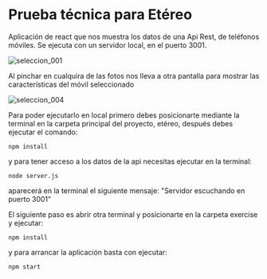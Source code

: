 # Prueba técnica para Etéreo
Aplicación de react que nos muestra los datos de una Api Rest, de teléfonos móviles. Se ejecuta con un servidor local, en el puerto 3001.

![seleccion_001](https://user-images.githubusercontent.com/39790106/47107767-7bb9ff00-d24a-11e8-95f7-9e309508c109.png)


Al pinchar en cualquira de las fotos nos lleva a otra pantalla para mostrar las características del móvil seleccionado 

![seleccion_004](https://user-images.githubusercontent.com/39790106/47347358-6102e280-d6af-11e8-8fba-1e9f040098e7.png)

Para poder ejecutarlo en local primero debes posicionarte mediante la terminal en la carpeta principal del proyecto, etéreo, después debes ejecutar el comando:

`npm install`

y para tener acceso a los datos de la api necesitas ejecutar en la terminal:

`node server.js`

aparecerá en la terminal el siguiente mensaje: "Servidor escuchando en puerto 3001"

El siguiente paso es abrir otra terminal y posicionarte en la carpeta exercise y ejecutar:

`npm install`

y para arrancar la aplicación basta con ejecutar:

`npm start`

